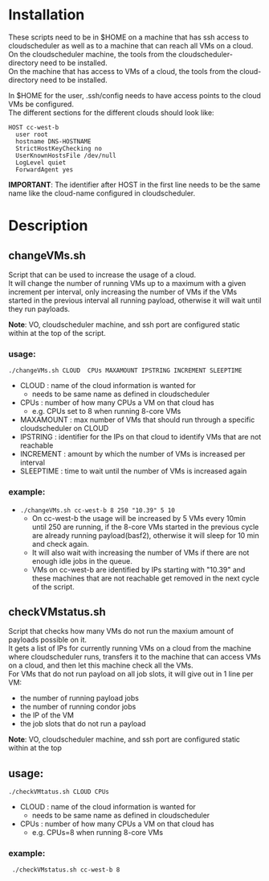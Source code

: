 # Installation

These scripts need to be in $HOME on a machine that has ssh access to cloudscheduler as well as to a machine that can reach all VMs on a cloud.    
On the cloudscheduler machine, the tools from the cloudscheduler-directory need to be installed.   
On the machine that has access to VMs of a cloud, the tools from the cloud-directory need to be installed.   

In $HOME for the user, .ssh/config needs to have access points to the cloud VMs be configured.   
The different sections for the different clouds should look like:     
```
HOST cc-west-b
  user root
  hostname DNS-HOSTNAME
  StrictHostKeyChecking no
  UserKnownHostsFile /dev/null
  LogLevel quiet
  ForwardAgent yes
```   

**IMPORTANT**: The identifier after HOST in the first line needs to be the same name like the cloud-name configured in cloudscheduler.


# Description

## changeVMs.sh

Script that can be used to increase the usage of a cloud.   
It will change the number of running VMs up to a maximum with a given increment per interval, only increasing the number of VMs if the VMs started in the previous interval all running payload, otherwise it will wait until they run payloads.   

**Note**: VO, cloudscheduler machine, and ssh port are configured static within at the top of the script.


### usage:  
```./changeVMs.sh CLOUD  CPUs MAXAMOUNT IPSTRING INCREMENT SLEEPTIME```   

- CLOUD : name of the cloud information is wanted for
  - needs to be same name as defined in cloudscheduler
- CPUs : number of how many CPUs a VM on that cloud has   
  - e.g. CPUs set to 8 when running 8-core VMs
- MAXAMOUNT : max number of VMs that should run through a specific cloudscheduler on CLOUD
- IPSTRING : identifier for the IPs on that cloud to identify VMs that are not reachable
- INCREMENT : amount by which the number of VMs is increased per interval
- SLEEPTIME : time to wait until the number of VMs is increased again


### example:  
- ```./changeVMs.sh cc-west-b 8 250 "10.39" 5 10```
  - On cc-west-b the usage will be increased by 5 VMs every 10min until 250 are running, if the 8-core VMs started in the previous cycle are already running payload(basf2), otherwise it will sleep for 10 min and check again. 
  - It will also wait with increasing the number of VMs if there are not enough idle jobs in the queue.   
  - VMs on cc-west-b are identified by IPs starting with "10.39" and these machines that are not reachable get removed in the next cycle of the script.



## checkVMstatus.sh

Script that checks how many VMs do not run the maxium amount of payloads possible on it.   
It gets a list of IPs for currently running VMs on a cloud from the machine where cloudscheduler runs, transfers it to the machine that can access VMs on a cloud, and then let this machine check all the VMs.   
For VMs that do not run payload on all job slots, it will give out in 1 line per VM: 
- the number of running payload jobs
- the number of running condor jobs
- the IP of the VM
- the job slots that do not run a payload
 

**Note**: VO, cloudscheduler machine, and ssh port are configured static within at the top  


## usage: 
```./checkVMtatus.sh CLOUD CPUs```

- CLOUD : name of the cloud information is wanted for
  - needs to be same name as defined in cloudscheduler
- CPUs : number of how many CPUs a VM on that cloud has
  - e.g. CPUs=8 when running 8-core VMs
 
### example: 
``` ./checkVMstatus.sh cc-west-b 8```


